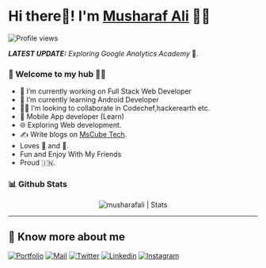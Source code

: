# Hi there👋! I'm [Musharaf Ali](https://musharafdev.blogspot.com/) 🙋‍♂️

![Profile views](https://musharafdev.blogspot.com/)


_**LATEST UPDATE:**_ _Exploring Google Analytics Academy_ 🥽.

### 🎍 Welcome to my hub 👨‍💻
- 👦 I’m currently working on Full Stack Web Developer
- 💼 I’m currently learning Android Developer
- 👨‍💻 I’m looking to collaborate in Codechef,hackerearth etc.
- 📱 Mobile App developer (Learn)
- 🌐 Exploring Web development.
- ✍️ Write blogs on [MsCube Tech](https://mscubetechs.blogspot.com/).
- Loves 🎵 and 🎹.
- Fun and Enjoy With My Friends
- Proud 🇮🇳.


### 📊 Github Stats
  <p align="center"> <img src="https://github-readme-stats.vercel.app/api?username=musharafali07&count_private=true&show_icons=true&include_all_commits=true" alt="musharafali | Stats" />

---

## 🔗 Know more about me 

[![Portfolio](https://img.shields.io/badge/-Portfolio-black?style=for-the-badge&logo=google-chrome&logoColor=white)](https://musharafdev.blogspot.com/)
[![Mail](https://img.shields.io/badge/-Say%20Hi!-black?style=for-the-badge&logo=gmail)](mailto:musharafali494@gmail.com)
[![Twitter](https://img.shields.io/badge/-Twitter-black?style=for-the-badge&logo=twitter)](https://twitter.com/musharafali0/)
[![Linkedin](https://img.shields.io/badge/-LinkedIn-black?style=for-the-badge&logo=Linkedin)](https://www.linkedin.com/in/musharaf-ali-446a37242/)
[![Instagram](https://img.shields.io/badge/-Instagram-black?style=for-the-badge&logo=instagram)](https://instagram.com/musharafali07/)
